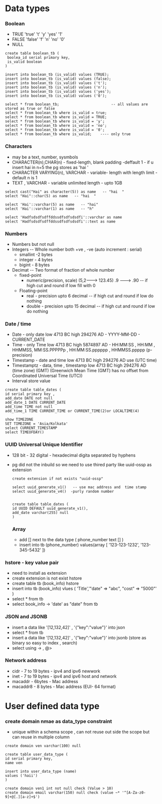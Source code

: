 # Data types

### Boolean
- TRUE 'true' 't' 'y' 'yes' '1'
- FALSE 'false' 'f' 'n' 'no' '0'
- NULL

```
create table boolean_tb (
 boolea_id serial primary key,
 is_valid boolean
)

insert into boolean_tb (is_valid) values (TRUE);
insert into boolean_tb (is_valid) values (false);
insert into boolean_tb (is_valid) values ('t');
insert into boolean_tb (is_valid) values ('n');
insert into boolean_tb (is_valid) values ('yes');
insert into boolean_tb (is_valid) values ('0');

select * from boolean_tb;                        -- all values are stored as true or false
select * from boolean_tb where is_valid = true;
select * from boolean_tb where is_valid = TRUE;
select * from boolean_tb where is_valid = 'y';
select * from boolean_tb where is_valid = 'no';
select * from boolean_tb where is_valid = '0';
select * from boolean_tb where is_valid;    ---- only true
```

### Characters 
- may be a text, number, sysmbols
- CHARACTER(n),CHAR(n)    - fixed-length, blank padding  -deffault 1  - if u insert hai in n=5 the pg stores as 'hai  '
- CHARACTER VARYING(n), VARCHAR   - variable- length with length limit - default n is 1
- TEXT , VARCHAR                       - variable unlimited length - upto 1GB
```
select cast("Hai" as character(5)) as name   -- "hai  "
select "Hai"::char(5) as name   -- "hai  "

select 'Hai'::varchar(5) as name   -- "hai"
select 'Hai'::varchar(1) as name   -- "h"

select 'Hadfsdsdfsdffddssdfsdfsdsdfi'::varchar as name
select 'Hadfsdsdfsdffddssdfsdfsdsdfi'::text as name
```

### Numbers
- Numbers but not null
- Integers   -- Whole number both +ve , -ve (auto increment : serial)
  - smallint -2 bytes
  - integer  - 4 bytes
  - bigint   - 8 bytes
- Decimat    -- Two format of fraction of whole number
  - fixed-point 
     - numeric(precision, scale) (5,2---> 123.45)   .9 ---> .90 -- if high cut and round if low fill with 0
  - Floating-point
    - real  - precision upto 6 decimal     -- if high cut and round if low do nothing
    - double  - precision upto 15 decimal   -- if high cut and round if low do nothing

### Date /  time
- Date - only date low 4713 BC high 294276 AD   - YYYY-MM-DD - CURRENT_DATE
- Time - only Time low 4713 BC high 5874897 AD   - HH:MM:SS , HH:MM , HHMMSS, MM:SS.PPPPPp , HH:MM:SS.pppppp , HHMMSS.ppppp (p-precision)
- Timestamp - date and time low 4713 BC high 294276 AD  use (UTC time)
- Timestamptz - data, time , timestamp low 4713 BC high 294276 AD  (time zone) (GMT) (Greenwich Mean Time (GMT) has no offset from Coordinated Universal Time (UTC))
- Interval store value
```
create table table_dates (
id serial primary key ,
add_date DATE not null
add_date_1 DATE CURRENT_DATE
add_time TIME not null
add_time_1 TIME CURRENT_TIME or CURRENT_TIME(2)or LOCALTIME(4)

show TIMEZONE
SET TIMEZONE = 'Asia/Kolkata'
select CURRENT_TIMESTAMP
select TIMEOFDAY()
```

### UUID Universal Unique Identifier
- 128 bit - 32 digital - hexadecimal digita separated by hyphens
- pg did not the inbuild so we need to use thired party like uuid-ossp as extension
  ```
  create extension if not exists "uuid-ossp"

  select uuid_generate_v1()   -- use mac address and  time stamp
  select uuid_generate_v4()  -purly random number


  create table table_dates (
  id UUID DEFAULT uuid_generate_v1(),
  add_date varchar(255) null
  )
  ```

  ### Array
  - add [] next to the data type  ( phone_number text [] )
  - insert into tb (phone_number)  values(array [ '123-123-1232', '123-345-5432' ])

### hstore - key value pair
- need to install as extension
- create extension is not exist hstore
- create table tb (book_info) hstore
- insert into tb (book_info) vlues ( 'Title','"date" => "abc", "cost" => "5000"' )
- select * from tb
- select book_info -> 'date' as "date" from tb

### JSON and JSONB
- insert a data like '[12,132,42]' , '{"key":"value"}' into json
- select * from tb
- insert a data like '[12,132,42]' , '{"key":"value"}' into jsonb (store as binary so easy to index , search)
- select using -> , @>

### Network address
- cidr  - 7 to 19 bytes  - ipv4 and ipv6 newwork
- inet  - 7 to 19 bytes  - ipv4 and ipv6 host and network
- macaddr  - 6bytes  - Mac address
- macaddr8  - 8 bytes  - Mac address (EUI- 64 format)

# User defined data type
### create domain nmae as data_type constraint
- unique within a schema scope , can not reuse out side the scope but can reuse in multiple column
```
create domain ven varchar(100) null

create table user_data_type (
id serial primary key,
name ven

insert into user_data_type (name)
values ('haii')
)

create domain ven1 int not null check (Value > 10)
create domain email varchar(150) null check (value ~* '^[A-Za-z0-9]+@[.][a-z]+$')
```



